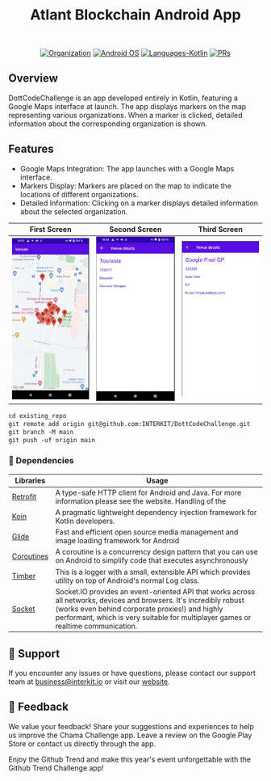 <h1 align="center">Atlant Blockchain Android App</h1><br>

<p align="center">
  <a href="#"><img alt="Organization" src="https://avatars.githubusercontent.com/u/152767650?s=20"/></a>
  <a href="#"><img alt="Android OS" src="https://img.shields.io/badge/OS-Android-3DDC84?style=flat-square&logo=android"></a>
  <a href="#"><img alt="Languages-Kotlin" src="https://flat.badgen.net/badge/Language/Kotlin?icon=https://raw.githubusercontent.com/binaryshrey/Awesome-Android-Open-Source-Projects/master/assets/Kotlin_Logo_icon_white.svg&color=f18e33"/></a>
<a href="#"><img alt="PRs" src="https://img.shields.io/badge/PRs-Welcome-3DDC84?style=flat-square"></a>
</p>


## Overview
DottCodeChallenge is an app developed entirely in Kotlin, featuring a Google Maps interface at launch. The app displays markers on the map representing various organizations. When a marker is clicked, detailed information about the corresponding organization is shown.

## Features
- Google Maps Integration: The app launches with a Google Maps interface.
- Markers Display: Markers are placed on the map to indicate the locations of different organizations.
- Detailed Information: Clicking on a marker displays detailed information about the selected organization.


| First Screen                        | Second Screen                       | Third Screen                        |
| ----------------------------------- | ----------------------------------- | ----------------------------------- |
| <img src="https://github.com/INTERKIT/DottCodeChallenge/blob/master/screenshots/Screenshot%202024-05-21%20at%2018.03.49.png" alt="drawing" width="320"/> | <img src="https://github.com/INTERKIT/DottCodeChallenge/blob/master/screenshots/Screenshot%202024-05-21%20at%2018.04.48.png" alt="drawing" width="320"/> | <img src="https://github.com/INTERKIT/DottCodeChallenge/blob/master/screenshots/Screenshot%202024-05-21%20at%2018.05.55.png" alt="drawing" width="320"/> |

```
cd existing_repo
git remote add origin git@github.com:INTERKIT/DottCodeChallenge.git
git branch -M main
git push -uf origin main
```

### :office: Dependencies
|Libraries| Usage |
|--|--|
|[Retrofit](https://square.github.io/retrofit/)| A type-safe HTTP client for Android and Java. For more information please see the website. Handling of the |
|[Koin](https://github.com/InsertKoinIO/koin-getting-started/blob/main/README.md)|A pragmatic lightweight dependency injection framework for Kotlin developers.|
|[Glide](https://github.com/bumptech/glide/blob/master/README.md)| Fast and efficient open source media management and image loading framework for Android |
|[Coroutines](https://developer.android.com/kotlin/coroutines)| A coroutine is a concurrency design pattern that you can use on Android to simplify code that executes asynchronously |
|[Timber](https://github.com/JakeWharton/timber)| This is a logger with a small, extensible API which provides utility on top of Android's normal Log class. |
|[Socket](https://socket.io/blog/native-socket-io-and-android/)| Socket.IO provides an event-oriented API that works across all networks, devices and browsers. It's incredibly robust (works even behind corporate proxies!) and highly performant, which is very suitable for multiplayer games or realtime communication. |


## :memo: Support
If you encounter any issues or have questions, please contact our support team at business@interkit.io or visit our [website](https://www.interkit.io/).

## :memo: Feedback
We value your feedback! Share your suggestions and experiences to help us improve the Chama Challenge app. Leave a review on the Google Play Store or contact us directly through the app.

Enjoy the Github Trend and make this year's event unforgettable with the Github Trend Challenge app!
